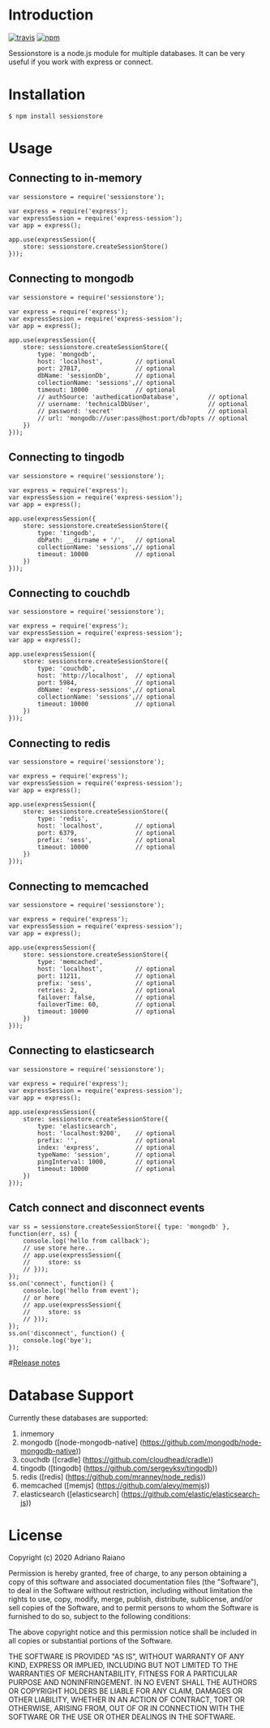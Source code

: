 # Introduction

[![travis](https://img.shields.io/travis/adrai/sessionstore.svg)](https://travis-ci.org/adrai/sessionstore) [![npm](https://img.shields.io/npm/v/sessionstore.svg)](https://npmjs.org/package/sessionstore)

Sessionstore is a node.js module for multiple databases. It can be very useful if you work with express or connect.

# Installation

    $ npm install sessionstore

# Usage

## Connecting to in-memory

	var sessionstore = require('sessionstore');

    var express = require('express');
    var expressSession = require('express-session');
    var app = express();

    app.use(expressSession({
        store: sessionstore.createSessionStore()
    }));

## Connecting to mongodb

    var sessionstore = require('sessionstore');

    var express = require('express');
    var expressSession = require('express-session');
    var app = express();

    app.use(expressSession({
        store: sessionstore.createSessionStore({
            type: 'mongodb',
            host: 'localhost',         // optional
            port: 27017,               // optional
            dbName: 'sessionDb',       // optional
            collectionName: 'sessions',// optional
            timeout: 10000             // optional
            // authSource: 'authedicationDatabase',        // optional
      	    // username: 'technicalDbUser',                // optional
      	    // password: 'secret'                          // optional
            // url: 'mongodb://user:pass@host:port/db?opts // optional
        })
    }));

## Connecting to tingodb

    var sessionstore = require('sessionstore');

    var express = require('express');
    var expressSession = require('express-session');
    var app = express();

    app.use(expressSession({
        store: sessionstore.createSessionStore({
            type: 'tingodb',
            dbPath: __dirname + '/',   // optional
            collectionName: 'sessions',// optional
            timeout: 10000             // optional
        })
    }));

## Connecting to couchdb

    var sessionstore = require('sessionstore');

    var express = require('express');
    var expressSession = require('express-session');
    var app = express();

    app.use(expressSession({
        store: sessionstore.createSessionStore({
            type: 'couchdb',
            host: 'http://localhost',  // optional
            port: 5984,                // optional
            dbName: 'express-sessions',// optional
            collectionName: 'sessions',// optional
            timeout: 10000             // optional
        })
    }));

## Connecting to redis

    var sessionstore = require('sessionstore');

    var express = require('express');
    var expressSession = require('express-session');
    var app = express();

    app.use(expressSession({
        store: sessionstore.createSessionStore({
            type: 'redis',
            host: 'localhost',         // optional
            port: 6379,                // optional
            prefix: 'sess',            // optional
            timeout: 10000             // optional
        })
    }));

## Connecting to memcached

    var sessionstore = require('sessionstore');

    var express = require('express');
    var expressSession = require('express-session');
    var app = express();

    app.use(expressSession({
        store: sessionstore.createSessionStore({
            type: 'memcached',
            host: 'localhost',         // optional
            port: 11211,               // optional
            prefix: 'sess',            // optional
            retries: 2,                // optional
            failover: false,           // optional
            failoverTime: 60,          // optional
            timeout: 10000             // optional
        })
    }));

## Connecting to elasticsearch

    var sessionstore = require('sessionstore');

    var express = require('express');
    var expressSession = require('express-session');
    var app = express();

    app.use(expressSession({
        store: sessionstore.createSessionStore({
            type: 'elasticsearch',
            host: 'localhost:9200',    // optional
            prefix: '',                // optional
            index: 'express',          // optional
            typeName: 'session',       // optional
            pingInterval: 1000,        // optional
            timeout: 10000             // optional
        })
    }));

## Catch connect and disconnect events

    var ss = sessionstore.createSessionStore({ type: 'mongodb' }, function(err, ss) {
        console.log('hello from callback');
        // use store here...
        // app.use(expressSession({
        //     store: ss
        // }));
    });
    ss.on('connect', function() {
        console.log('hello from event');
        // or here
        // app.use(expressSession({
        //     store: ss
        // }));
    });
    ss.on('disconnect', function() {
        console.log('bye');
    });

#[Release notes](https://github.com/adrai/sessionstore/blob/master/releasenotes.md)

# Database Support
Currently these databases are supported:

1. inmemory
2. mongodb ([node-mongodb-native] (https://github.com/mongodb/node-mongodb-native))
3. couchdb ([cradle] (https://github.com/cloudhead/cradle))
4. tingodb ([tingodb] (https://github.com/sergeyksv/tingodb))
5. redis ([redis] (https://github.com/mranney/node_redis))
6. memcached ([memjs] (https://github.com/alevy/memjs))
7. elasticsearch ([elasticsearch] (https://github.com/elastic/elasticsearch-js))


# License

Copyright (c) 2020 Adriano Raiano

Permission is hereby granted, free of charge, to any person obtaining a copy
of this software and associated documentation files (the "Software"), to deal
in the Software without restriction, including without limitation the rights
to use, copy, modify, merge, publish, distribute, sublicense, and/or sell
copies of the Software, and to permit persons to whom the Software is
furnished to do so, subject to the following conditions:

The above copyright notice and this permission notice shall be included in
all copies or substantial portions of the Software.

THE SOFTWARE IS PROVIDED "AS IS", WITHOUT WARRANTY OF ANY KIND, EXPRESS OR
IMPLIED, INCLUDING BUT NOT LIMITED TO THE WARRANTIES OF MERCHANTABILITY,
FITNESS FOR A PARTICULAR PURPOSE AND NONINFRINGEMENT. IN NO EVENT SHALL THE
AUTHORS OR COPYRIGHT HOLDERS BE LIABLE FOR ANY CLAIM, DAMAGES OR OTHER
LIABILITY, WHETHER IN AN ACTION OF CONTRACT, TORT OR OTHERWISE, ARISING FROM,
OUT OF OR IN CONNECTION WITH THE SOFTWARE OR THE USE OR OTHER DEALINGS IN
THE SOFTWARE.

